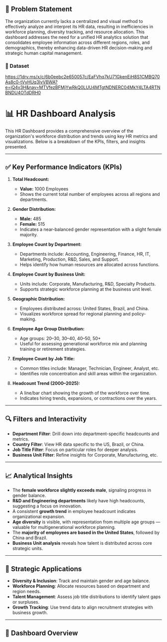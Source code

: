 ## 🧩 Problem Statement

The organization currently lacks a centralized and visual method to effectively analyze and interpret its HR data, resulting in inefficiencies in workforce planning, diversity tracking, and resource allocation. This dashboard addresses the need for a unified HR analytics solution that consolidates employee information across different regions, roles, and demographics, thereby enhancing data-driven HR decision-making and strategic human capital management.

### 🔢 Dataset
https://1drv.ms/x/c/6b0eebc2e650057c/EaFVhq7kU71GkenEiH8S1CMBQ70As8c0-tVyHUq3IvVBWA?e=jQ4v3H&nav=MTVfezBFMjYwRkQ0LUU4MTgtNDNERC04MkY4LTA4RTNBNDU4OTdDRH0

# 📊 HR Dashboard Analysis

This HR Dashboard provides a comprehensive overview of the organization's workforce distribution and trends using key HR metrics and visualizations. Below is a breakdown of the KPIs, filters, and insights presented.

---

## ✅ Key Performance Indicators (KPIs)

1. **Total Headcount:** 
   - **Value:** 1000 Employees
   - Shows the current total number of employees across all regions and departments.

2. **Gender Distribution:**
   - **Male:** 485
   - **Female:** 515
   - Indicates a near-balanced gender representation with a slight female majority.

3. **Employee Count by Department:**
   - Departments include: Accounting, Engineering, Finance, HR, IT, Marketing, Production, R&D, Sales, and Support.
   - Helps identify how human resources are allocated across functions.

4. **Employee Count by Business Unit:**
   - Units include: Corporate, Manufacturing, R&D, Specialty Products.
   - Supports strategic workforce planning at the business unit level.

5. **Geographic Distribution:**
   - Employees distributed across: United States, Brazil, and China.
   - Visualizes workforce spread for regional planning and policy-making.

6. **Employee Age Group Distribution:**
   - Age groups: 20–30, 30–40, 40–50, 50+
   - Useful for assessing generational workforce mix and planning training or retirement strategies.

7. **Employee Count by Job Title:**
   - Common titles include: Manager, Technician, Engineer, Analyst, etc.
   - Identifies role concentration and skill areas within the organization.

8. **Headcount Trend (2000–2025):**
   - A line/bar chart showing the growth of the workforce over time.
   - Indicates hiring trends, expansions, or contractions over the years.

---

## 🔍 Filters and Interactivity

- **Department Filter**: Drill down into department-specific headcounts and metrics.
- **Country Filter**: View HR data specific to the US, Brazil, or China.
- **Job Title Filter**: Focus on particular roles for deeper analysis.
- **Business Unit Filter**: Refine insights for Corporate, Manufacturing, etc.

---

## 📈 Analytical Insights

- The **female workforce slightly exceeds male**, signaling progress in gender balance.
- **R&D and Engineering departments** likely have high headcounts, suggesting a focus on innovation.
- A consistent **growth trend** in employee headcount indicates organizational expansion.
- **Age diversity** is visible, with representation from multiple age groups — valuable for multigenerational workforce planning.
- The **majority of employees are based in the United States**, followed by China and Brazil.
- **Business Unit analysis** reveals how talent is distributed across core strategic units.

---

## 🧠 Strategic Applications

- **Diversity & Inclusion**: Track and maintain gender and age balance.
- **Workforce Planning**: Allocate resources based on department and region needs.
- **Talent Management**: Assess job title distributions to identify talent gaps or surpluses.
- **Growth Tracking**: Use trend data to align recruitment strategies with business growth.

---

## 📌 Dashboard Overview

